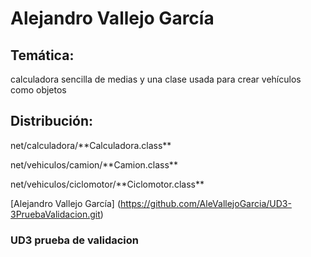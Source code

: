 # Alejandro Vallejo García
## Temática: 
<p>calculadora sencilla de medias y una clase usada para crear vehículos como objetos</p> 

## Distribución:
<p> net/calculadora/**Calculadora.class**</p>
<p> net/vehiculos/camion/**Camion.class**</p>
<p> net/vehiculos/ciclomotor/**Ciclomotor.class** </p>
<p< net/**Main.class** </p>

[Alejandro Vallejo García] (https://github.com/AleVallejoGarcia/UD3-3PruebaValidacion.git)


### UD3 prueba de validacion
